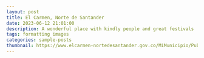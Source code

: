 ```yaml
---
layout: post
title: El Carmen, Norte de Santander
date: 2023-06-12 21:01:00
description: A wonderful place with kindly people and great festivals 
tags: formatting images
categories: sample-posts
thumbnail: https://www.elcarmen-nortedesantander.gov.co/MiMunicipio/PublishingImages/El%20carmen.jpg
---
```

